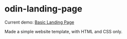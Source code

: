 # odin-landing-page

Current demo: [Basic Landing Page](https://kristijanturic.github.io/odin-landing-page/)

Made a simple website template, with HTML and CSS only.

